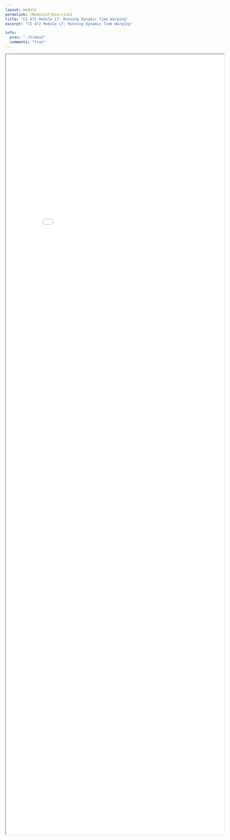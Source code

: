 ```yaml
---
layout: module
permalink: /Module17/Exercise2
title: "CS 472 Module 17: Running Dynamic Time Warping"
excerpt: "CS 472 Module 17: Running Dynamic Time Warping"

info:
  prev: "./Video2"
  comments: "true"
---
```



<iframe src = "../images/Module17/Exercise2.html" width="700" height="2500">